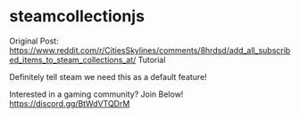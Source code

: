# steamcollectionjs
Original Post: https://www.reddit.com/r/CitiesSkylines/comments/8hrdsd/add_all_subscribed_items_to_steam_collections_at/
Tutorial

Definitely tell steam we need this as a default feature!

Interested in a gaming community? Join Below! 
https://discord.gg/BtWdVTQDrM
